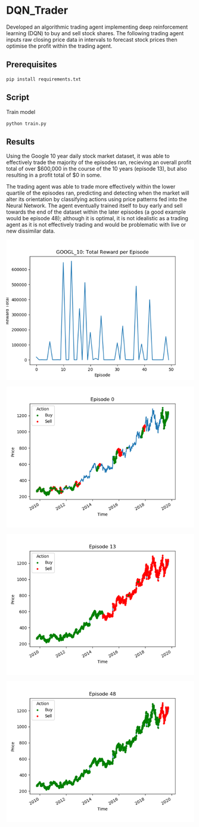 # DQN_Trader
Developed an algorithmic trading agent implementing deep reinforcement learning (DQN) to buy and sell stock shares. The following trading agent inputs raw closing price data in intervals to forecast stock prices then optimise the profit within the trading agent.

## Prerequisites

```
pip install requirements.txt
```

## Script
Train model
```
python train.py
```

## Results
Using the Google 10 year daily stock market dataset, it was able to effectively trade the majority of the episodes ran, recieving an overall profit total of over $600,000 in the course of the 10 years (episode 13), but also resulting in a profit total of $0 in some. 

The trading agent was able to trade more effectively within the lower quartile of the episodes ran, predicting and detecting when the market will alter its orientation by classifying actions using price patterns fed into the Neural Network. The agent eventually trained itself to buy early and sell towards the end of the dataset within the later episodes (a good example would be episode 48); although it is optimal, it is not idealistic as a trading agent as it is not effectively trading and would be problematic with live or new dissimilar data. 

![image](https://github.com/j-truong/DQN_Trader/blob/master/images/GOOGL_10/Total_Rewards.png)

![image](https://github.com/j-truong/DQN_Trader/blob/master/images/GOOGL_10/episode_0.png)

![image](https://github.com/j-truong/DQN_Trader/blob/master/images/GOOGL_10/episode_13.png)

![image](https://github.com/j-truong/DQN_Trader/blob/master/images/GOOGL_10/episode_48.png)
